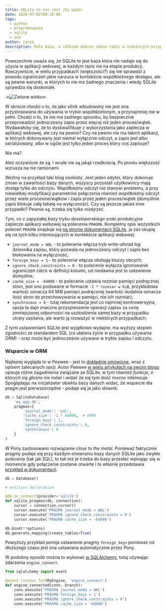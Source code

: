 ```yaml
---
title: SQLite to nie jest zły wybór
date: 2020-07-02T00:10:00
tags:
  - python
  - programowanie
  - sqlite
  - orm
author: jarek
description: Mała baza, a całkiem dobrze sobie radzi w niektórych przypadkach. Mowa oczywiście o SQLite.
---
```


Powszechnie uważa się, że SQLite to jest baza która nie nadaje się do użycia w aplikacji webowej, w każdym razie nie na etapie produkcji. Rzeczywiście, w wielu przypadkach (większości?) się nie sprawdzi z powodu ograniczeń jakie narzuca w kontekście współbieżnego dostępu, ale są pewne warunki, w których to nie ma żadnego znaczenia i wtedy SQLite sprawdza się doskonale.

->![Zielone winko](https://i.imgur.com/HPG4qlBh.jpg)<-

<!-- more -->

W skrócie chodzi o to, że jako silnik *wbudowany* nie jest ona przystosowana do używania w trybie współdzielonym, a przynajmniej nie w pełni. Chodzi o to, że nie ma żadnego sposobu, by bezpiecznie przeprowadzić jednoczesny zapis przez więcej niż jeden proces/wątek. Wydawałoby się, że to dyskwalifikuje z wykorzystania jako zaplecza w aplikacji webowej, ale czy na pewno? Czy na pewno nie ma takich aplikacji, w których dokonywany jest niemal wyłącznie odczyt, a zapis jest albo serializowany, albo w ogóle jest tylko jeden proces który coś zapisuje?

Nie ma?

Ależ oczywiście że są. I wcale nie są jakąś rzadkością. Po prostu większość wzrusza na nie ramionami.

Weźmy na przykład taki blog osobisty. Jest jeden edytor, który dokonuje zmian w zawartości bazy danych, wszyscy pozostali użytkownicy mają dostęp tylko do odczytu. Współbieżny odczyt nie stanowi problemu, a przy niewielkiej modyfikacji parametrów połączenia również współbieżny odczyt przez wiele procesów/wątków i zapis przez jeden proces/wątek (domyślnie zapis blokuje całą tabelę na wyłączność). Czy są jeszcze jakieś inne przypadki? Pewnie są, trzeba się tylko rozejrzeć.

Tym, co z zapyziałej *bazy trybu developerskiego* zrobi produkcyjne zaplecze aplikacji webowej są polecenia `PRAGMA`. Kompletny opis wszystkich poleceń `PRAGMA` znajduje się [na stronie dokumentacji SQLite](https://www.sqlite.org/pragma.html), ja zaś skupię się na tych kilku interesujących w kontekście aplikacji webowej.

* `journal_mode = WAL` - to polecenie włącza tryb *write-ahead log* dziennika zapisu, który pozwala na jednoczesny odczyt i zapis bez blokowania na wyłączność;
* `foreign_keys = 1` - to polecenie włącza obsługę kluczy obcych;
* `ignore_check_constraints = 0` - to polecenie wyłącza ignorowanie ograniczeń `CHECK` w definicji kolumn, od niedawna jest to ustawienie domyślne;
* `cache_size = -64000` - to polecenie ustawia rozmiar pamięci podręcznej stron, jest ono podawane w formacie `-1 * rozmiar w KiB`, przykładowa wartość oznacza 64 MiB pamięci podręcznej (wartość dodatnia oznacza ilość stron do przechowywania w pamięci, nie ich rozmiar);
* `synchronous = 0` - tutaj rekomendacja jest co najmniej kontrowersyjna, opcja ta daje znaczne przyspieszenie operacji zapisu za cenę zmniejszonej odporności na uszkodzenia samej bazy w przypadku utraty zasilania, ale warto ją rozważyć w niektórych przypadkach;

Z tymi ustawieniami SQLite jest wyjątkowo wydajne, ma wyższy stopień zgodności ze standardem SQL (co ułatwia życie w przypadku używania ORM) - oraz może być jednocześnie używane w trybie zapisu i odczytu.

### Wsparcie w ORM

Najlepiej wygląda to w Peewee - jest to [dokładnie omówione](http://docs.peewee-orm.com/en/latest/peewee/database.html#recommended-settings), wraz z opisem zalecanych opcji. Autor Peewee [w wielu artykułach na swoim blogu](https://charlesleifer.com/blog/tags/sqlite/) opisuje różne zagadnienia związane ze SQLite, w tym również *funkcje, o których się głośno nie mówi* i widać że się tym dość mocno interesuje. Spoglądając na inicjalizator obiektu bazy danych widać, że wsparcie dla pragm jest pierwszorzędne - podaje się je jako słownik.

```python
db = SqliteDatabase(
    'my_app.db',
    pragmas={
        'journal_mode': 'wal',
        'cache_size': -1 * 64000,  # 64MB
        'foreign_keys': 1,
        'ignore_check_constraints': 0,
        'synchronous': 0
    }
)
```

W Pony zastosowano rozwiązanie *close to the metal*. Ponieważ faktycznie pragmy podaje się przy każdym otwieraniu bazy danych SQLite jako zwykłe polecenia (tak jak SQL), to tak też je trzeba do bazy przesłać wpinając się w momencie gdy połączenie zostanie otwarte i to właśnie przedstawia [przykład w dokumentacji](https://docs.ponyorm.org/api_reference.html?highlight=pragma#Database.on_connect).

```python
db = Database()

# entities declaration

@db.on_connect(provider='sqlite')
def sqlite_pragmas(db, connection):
    cursor = connection.cursor()
    cursor.execute('PRAGMA journal_mode = WAL')
    cursor.execute('PRAGMA ignore_check_constraints = 0')
    cursor.execute('PRAGMA cache_size = -64000')

db.bind(**options)
db.generate_mapping(create_tables=True)
```

Powyższy przykład pomija ustawienie pragmy `foreign_keys` ponieważ od dłuższego czasu jest ona ustawiana automatycznie przez Pony.

W podobny sposób można to wykonać [w SQLAlchemy](https://docs.sqlalchemy.org/en/13/core/events.html#sqlalchemy.events.ConnectionEvents.engine_connect), tutaj używając zdarzenia `engine_connect`.

```python
from sqlalchemy import event

@event.listens_for(MyEngine, 'engine_connect')
def engine_connected(conn, branch):
    conn.execute('PRAGMA journal_mode = WAL')
    conn.execute('PRAGMA foreign_keys = 1')
    conn.execute('PRAGMA ignore_check_constraints = 0')
    conn.execute('PRAGMA cache_size = -64000')
```

